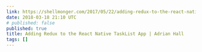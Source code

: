 ```yaml
---
link: https://shellmonger.com/2017/05/22/adding-redux-to-the-react-native-tasklist-app/
date: 2018-03-18 21:10 UTC
# published: false
published: true
title: Adding Redux to the React Native TaskList App | Adrian Hall
tags: []
---
```




